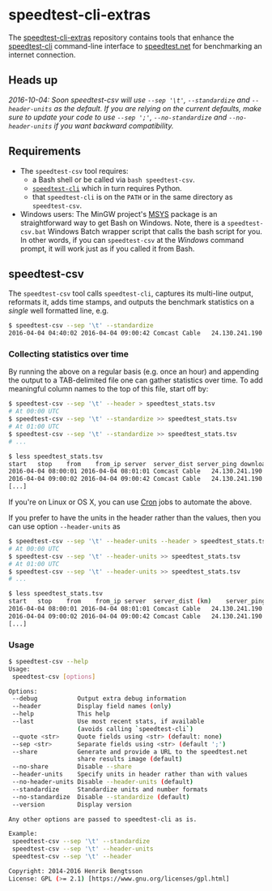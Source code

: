 # speedtest-cli-extras

The [speedtest-cli-extras] repository contains tools that enhance the
[speedtest-cli] command-line interface to [speedtest.net] for
benchmarking an internet connection.

## Heads up
_2016-10-04: Soon speedtest-csv will use `--sep '\t'`, `--standardize` and `--header-units` as the default.  If you are relying on the current defaults, make sure to update your code to use `--sep ';'`, `--no-standardize` and  `--no-header-units` if you want backward compatibility._


## Requirements

* The `speedtest-csv` tool requires:
  - a Bash shell or be called via `bash speedtest-csv`.
  - [`speedtest-cli`](https://github.com/sivel/speedtest-cli) which in turn requires Python.
  - that `speedtest-cli` is on the `PATH` or in the same directory as `speedtest-csv`.
* Windows users: The MinGW project's [MSYS] package is an
straightforward way to get Bash on Windows.  Note, there is a
`speedtest-csv.bat` Windows Batch wrapper script that calls the bash
script for you.  In other words, if you can `speedtest-csv` at the
_Windows_ command prompt, it will work just as if you called it from
Bash.


## speedtest-csv
The `speedtest-csv` tool calls `speedtest-cli`, captures its
multi-line output, reformats it, adds time stamps, and outputs
the benchmark statistics on a _single_ well formatted line, e.g.
```sh
$ speedtest-csv --sep '\t' --standardize
2016-04-04 04:40:02	2016-04-04 09:00:42	Comcast Cable	24.130.241.190	Monkey Brains (San Francisco, CA)	21.36 km	13.273 ms	4.40 Mbit/s	0.42 Mbit/s	http
```

### Collecting statistics over time
By running the above on a regular basis (e.g. once an hour) and
appending the output to a TAB-delimited file one can gather statistics
over time.  To add meaningful column names to the top of this file,
start off by:
```sh
$ speedtest-csv --sep '\t' --header > speedtest_stats.tsv
# At 00:00 UTC
$ speedtest-csv --sep '\t' --standardize >> speedtest_stats.tsv
# At 01:00 UTC
$ speedtest-csv --sep '\t' --standardize >> speedtest_stats.tsv
# ...

$ less speedtest_stats.tsv
start	stop	from	from_ip	server	server_dist	server_ping	download	upload	share_url
2016-04-04 08:00:01	2016-04-04 08:01:01	Comcast Cable	24.130.241.190	Fastmetrics Inc. (San Francisco, CA)	20.46 km	18.168 ms	4.88 Mbit/s	1.34 Mbit/s	http://www.speedtest.net/result/5224137223.png
2016-04-04 09:00:02	2016-04-04 09:00:42	Comcast Cable	24.130.241.190	Monkey Brains (San Francisco, CA)	21.36 km	16.723 ms	3.40 Mbit/s	0.21 Mbit/s	http://www.speedtest.net/result/5224152283.png
[...]
```

If you're on Linux or OS X, you can use [Cron] jobs to automate the
above.

If you prefer to have the units in the header rather than the values, then you can use option `--header-units` as
```sh
$ speedtest-csv --sep '\t' --header-units --header > speedtest_stats.tsv
# At 00:00 UTC
$ speedtest-csv --sep '\t' --header-units >> speedtest_stats.tsv
# At 01:00 UTC
$ speedtest-csv --sep '\t' --header-units >> speedtest_stats.tsv
# ...

$ less speedtest_stats.tsv
start	stop	from	from_ip	server	server_dist (km)	server_ping (ms)	download (Mbit/s)	upload (Mbit/s)	share_url
2016-04-04 08:00:01	2016-04-04 08:01:01	Comcast Cable	24.130.241.190	Fastmetrics Inc. (San Francisco, CA)	20.46	18.168	4.88	1.34	http://www.speedtest.net/result/5224137223.png
2016-04-04 09:00:02	2016-04-04 09:00:42	Comcast Cable	24.130.241.190	Monkey Brains (San Francisco, CA)	21.36	16.723	3.40	0.21	http://www.speedtest.net/result/5224152283.png
[...]
```


### Usage
```sh
$ speedtest-csv --help
Usage:
 speedtest-csv [options]

Options:
 --debug           Output extra debug information
 --header          Display field names (only)
 --help            This help
 --last            Use most recent stats, if available
                   (avoids calling `speedtest-cli`)
 --quote <str>     Quote fields using <str> (default: none)
 --sep <str>       Separate fields using <str> (default ';')
 --share           Generate and provide a URL to the speedtest.net
                   share results image (default)
 --no-share        Disable --share
 --header-units    Specify units in header rather than with values
 --no-header-units Disable --header-units (default)
 --standardize     Standardize units and number formats
 --no-standardize  Disable --standardize (default)
 --version         Display version

Any other options are passed to speedtest-cli as is.

Example:
 speedtest-csv --sep '\t' --standardize
 speedtest-csv --sep '\t' --header-units
 speedtest-csv --sep '\t' --header

Copyright: 2014-2016 Henrik Bengtsson
License: GPL (>= 2.1) [https://www.gnu.org/licenses/gpl.html]
```


[speedtest-cli-extras]: https://github.com/HenrikBengtsson/speedtest-cli-extras
[speedtest-cli]: https://github.com/sivel/speedtest-cli
[speedtest.net]: http://www.speedtest.net/
[MSYS]: http://www.mingw.org/wiki/msys
[Cron]: https://www.wikipedia.org/wiki/Cron
